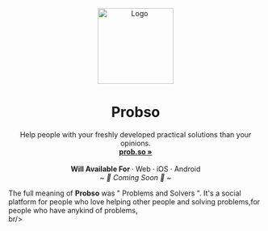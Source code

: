 <p align="center">
  <a href="#">
    
  </a>
  <p align="center">
   <img width="150" height="150" src="https://us-east-1.tixte.net/uploads/share.tixte.co/probso_logo-only.png" alt="Logo">
  </p>
  <h1 align="center"><b>Probso</b></h1>
  <p align="center">
  Help people with your freshly developed practical solutions than your opinions.
    <br />
    <a href="https://prob.so"><strong>prob.so »</strong></a>
    <br />
    <br />
    <b>Will Available For </b>
    ·
    Web
    ·
    iOS
    ·
    Android
    <br />
    <i>~ 🎉 Coming Soon 🎉 ~</i>
  </p>
</p>
 The full meaning of <b>Probso</b> was " Problems and Solvers ". It's a social platform for people who love helping other people and solving problems,for people who have anykind of problems, 
<br/>
br/>
